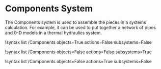 # Components System

The Components system is used to assemble the pieces in a systems calculation.
For example, it can be used to put together a network of pipes and 0-D models
in a thermal hydraulics system.

!syntax list /Components objects=True actions=False subsystems=False

!syntax list /Components objects=False actions=False subsystems=True

!syntax list /Components objects=False actions=True subsystems=False
